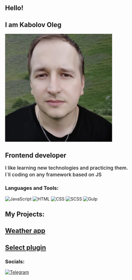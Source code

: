 ## Hello!

## I am Kabolov Oleg

<img src="foto.jpg" width="350" alt="Kabolov Oleg">

## Frontend developer

<p style="font-size: 16px; font-weight:500; line-height: 22px;">
    I like learning new technologies and practicing them. <br>
    I`ll coding on any framework based on JS <br>
</p>

### Languages and Tools:

![JavaScript](https://img.shields.io/badge/-JavaScript-090909?style=for-the-badge&logo=JavaScript)
![HTML](https://img.shields.io/badge/-Html-090909?style=for-the-badge&logo=HTML5)
![CSS](https://img.shields.io/badge/-CSS-090909?style=for-the-badge&logo=CSS3)
![SCSS](https://img.shields.io/badge/-SCSS-090909?style=for-the-badge&logo=Sass)
![Gulp](https://img.shields.io/badge/-Gulp-090909?style=for-the-badge&logo=gulp)

## My Projects:

## <a href="https://github.com/Belsnikel/weather-app/tree/master" target="_blank">Weather app</a>
## <a href="https://github.com/Belsnikel/Select-plugin" target="_blank">Select plugin</a>


### Socials:

[![Telegram](https://img.shields.io/badge/-Telegram-090909?style=for-the-badge&logo=telegram&logoColor=27A0D9)](https://t.me/Shrought)

